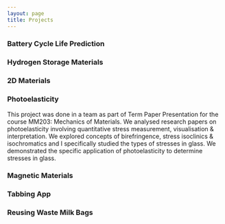 ```yaml
---
layout: page
title: Projects
---
```

### Battery Cycle Life Prediction
### Hydrogen Storage Materials
### 2D Materials
### Photoelasticity
This project was done in a team as part of Term Paper Presentation for the course MM203: Mechanics of Materials. We analysed research papers on photoelasticity involving quantitative stress measurement, visualisation & interpretation. We explored concepts of birefringence, stress isoclinics & isochromatics and I specifically studied the types of stresses in glass. We demonstrated the specific application of photoelasticity to determine stresses in glass.
### Magnetic Materials
### Tabbing App
### Reusing Waste Milk Bags
